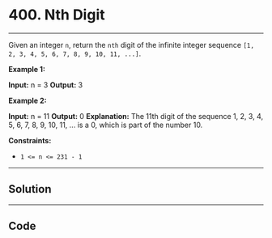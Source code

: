# 400. Nth Digit

---

Given an integer `n`, return the `nth` digit of the infinite integer sequence `[1, 2, 3, 4, 5, 6, 7, 8, 9, 10, 11, ...]`.

 

**Example 1:**


**Input:** n = 3
**Output:** 3


**Example 2:**


**Input:** n = 11
**Output:** 0
**Explanation:** The 11th digit of the sequence 1, 2, 3, 4, 5, 6, 7, 8, 9, 10, 11, ... is a 0, which is part of the number 10.


 

**Constraints:**

  * `1 <= n <= 231 - 1`

---

## Solution



---

## Code
```python


```